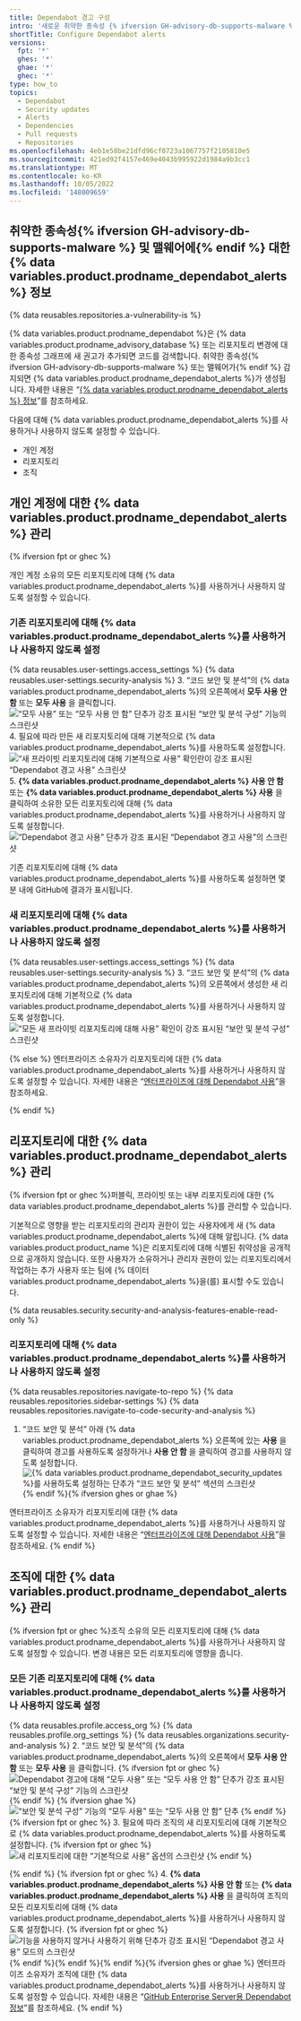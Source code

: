```yaml
---
title: Dependabot 경고 구성
intro: '새로운 취약한 종속성 {% ifversion GH-advisory-db-supports-malware %}또는 맬웨어가{% endif %} 리포지토리 중 하나에 있을 때 {% data variables.product.prodname_dependabot_alerts %}를 사용하도록 설정합니다.'
shortTitle: Configure Dependabot alerts
versions:
  fpt: '*'
  ghes: '*'
  ghae: '*'
  ghec: '*'
type: how_to
topics:
  - Dependabot
  - Security updates
  - Alerts
  - Dependencies
  - Pull requests
  - Repositories
ms.openlocfilehash: 4eb1e58be21dfd96cf0723a1067757f2105810e5
ms.sourcegitcommit: 421ed92f4157e469e4043b995922d1984a9b3cc1
ms.translationtype: MT
ms.contentlocale: ko-KR
ms.lasthandoff: 10/05/2022
ms.locfileid: '148009659'
---
```

## 취약한 종속성{% ifversion GH-advisory-db-supports-malware %} 및 맬웨어에{% endif %} 대한 {% data variables.product.prodname_dependabot_alerts %} 정보

{% data reusables.repositories.a-vulnerability-is %} 

{% data variables.product.prodname_dependabot %}은 {% data variables.product.prodname_advisory_database %} 또는 리포지토리 변경에 대한 종속성 그래프에 새 권고가 추가되면 코드를 검색합니다. 취약한 종속성{% ifversion GH-advisory-db-supports-malware %} 또는 맬웨어가{% endif %} 감지되면 {% data variables.product.prodname_dependabot_alerts %}가 생성됩니다. 자세한 내용은 “[{% data variables.product.prodname_dependabot_alerts %} 정보](/code-security/dependabot/dependabot-alerts/about-dependabot-alerts)”를 참조하세요.

다음에 대해 {% data variables.product.prodname_dependabot_alerts %}를 사용하거나 사용하지 않도록 설정할 수 있습니다.
* 개인 계정
* 리포지토리
* 조직

## 개인 계정에 대한 {% data variables.product.prodname_dependabot_alerts %} 관리

{% ifversion fpt or ghec %}

개인 계정 소유의 모든 리포지토리에 대해 {% data variables.product.prodname_dependabot_alerts %}를 사용하거나 사용하지 않도록 설정할 수 있습니다.

### 기존 리포지토리에 대해 {% data variables.product.prodname_dependabot_alerts %}를 사용하거나 사용하지 않도록 설정

{% data reusables.user-settings.access_settings %} {% data reusables.user-settings.security-analysis %}
3. “코드 보안 및 분석”의 {% data variables.product.prodname_dependabot_alerts %}의 오른쪽에서 **모두 사용 안 함** 또는 **모두 사용** 을 클릭합니다.
 ![“모두 사용” 또는 “모두 사용 안 함” 단추가 강조 표시된 “보안 및 분석 구성” 기능의 스크린샷](/assets/images/help/dependabot/dependabot-alerts-disable-or-enable-all.png)
4. 필요에 따라 만든 새 리포지토리에 대해 기본적으로 {% data variables.product.prodname_dependabot_alerts %}를 사용하도록 설정합니다.
  ![“새 프라이빗 리포지토리에 대해 기본적으로 사용” 확인란이 강조 표시된 “Dependabot 경고 사용” 스크린샷](/assets/images/help/dependabot/dependabot-alerts-enable-by-default.png)
5. **{% data variables.product.prodname_dependabot_alerts %} 사용 안 함** 또는 **{% data variables.product.prodname_dependabot_alerts %} 사용** 을 클릭하여 소유한 모든 리포지토리에 대해 {% data variables.product.prodname_dependabot_alerts %}를 사용하거나 사용하지 않도록 설정합니다.
  ![“Dependabot 경고 사용” 단추가 강조 표시된 “Dependabot 경고 사용”의 스크린샷](/assets/images/help/dependabot/dependabot-alerts-enable-dependabot-alerts.png)

기존 리포지토리에 대해 {% data variables.product.prodname_dependabot_alerts %}를 사용하도록 설정하면 몇 분 내에 GitHub에 결과가 표시됩니다.

### 새 리포지토리에 대해 {% data variables.product.prodname_dependabot_alerts %}를 사용하거나 사용하지 않도록 설정

{% data reusables.user-settings.access_settings %} {% data reusables.user-settings.security-analysis %}
3. “코드 보안 및 분석”의 {% data variables.product.prodname_dependabot_alerts %}의 오른쪽에서 생성한 새 리포지토리에 대해 기본적으로 {% data variables.product.prodname_dependabot_alerts %}를 사용하거나 사용하지 않도록 설정합니다.
  ![“모든 새 프라이빗 리포지토리에 대해 사용” 확인이 강조 표시된 “보안 및 분석 구성” 스크린샷](/assets/images/help/dependabot/dependabot-alerts-enable-for-all-new-repositories.png)

{% else %} 엔터프라이즈 소유자가 리포지토리에 대한 {% data variables.product.prodname_dependabot_alerts %}를 사용하거나 사용하지 않도록 설정할 수 있습니다. 자세한 내용은 “[엔터프라이즈에 대해 Dependabot 사용](/admin/configuration/configuring-github-connect/enabling-dependabot-for-your-enterprise)”을 참조하세요.

{% endif %}

## 리포지토리에 대한 {% data variables.product.prodname_dependabot_alerts %} 관리

{% ifversion fpt or ghec %}퍼블릭, 프라이빗 또는 내부 리포지토리에 대한 {% data variables.product.prodname_dependabot_alerts %}를 관리할 수 있습니다.

기본적으로 영향을 받는 리포지토리의 관리자 권한이 있는 사용자에게 새 {% data variables.product.prodname_dependabot_alerts %}에 대해 알립니다. {% data variables.product.product_name %}은 리포지토리에 대해 식별된 취약성을 공개적으로 공개하지 않습니다. 또한 사용자가 소유하거나 관리자 권한이 있는 리포지토리에서 작업하는 추가 사용자 또는 팀에 {% 데이터 variables.product.prodname_dependabot_alerts %}을(를) 표시할 수도 있습니다.

{% data reusables.security.security-and-analysis-features-enable-read-only %}

### 리포지토리에 대해 {% data variables.product.prodname_dependabot_alerts %}를 사용하거나 사용하지 않도록 설정

{% data reusables.repositories.navigate-to-repo %} {% data reusables.repositories.sidebar-settings %} {% data reusables.repositories.navigate-to-code-security-and-analysis %}
1. “코드 보안 및 분석” 아래 {% data variables.product.prodname_dependabot_alerts %} 오른쪽에 있는 **사용** 을 클릭하여 경고를 사용하도록 설정하거나 **사용 안 함** 을 클릭하여 경고를 사용하지 않도록 설정합니다. 
  ![{% data variables.product.prodname_dependabot_security_updates %}를 사용하도록 설정하는 단추가 “코드 보안 및 분석” 섹션의 스크린샷](/assets/images/help/repository/security-and-analysis-disable-or-enable-fpt-private.png) {% endif %}{% ifversion ghes or ghae %}

엔터프라이즈 소유자가 리포지토리에 대한 {% data variables.product.prodname_dependabot_alerts %}를 사용하거나 사용하지 않도록 설정할 수 있습니다. 자세한 내용은 “[엔터프라이즈에 대해 Dependabot 사용](/admin/configuration/configuring-github-connect/enabling-dependabot-for-your-enterprise)”을 참조하세요.
{% endif %}

## 조직에 대한 {% data variables.product.prodname_dependabot_alerts %} 관리
{% ifversion fpt or ghec %}조직 소유의 모든 리포지토리에 대해 {% data variables.product.prodname_dependabot_alerts %}를 사용하거나 사용하지 않도록 설정할 수 있습니다. 변경 내용은 모든 리포지토리에 영향을 줍니다.

### 모든 기존 리포지토리에 대해 {% data variables.product.prodname_dependabot_alerts %}를 사용하거나 사용하지 않도록 설정

{% data reusables.profile.access_org %} {% data reusables.profile.org_settings %} {% data reusables.organizations.security-and-analysis %}
2. “코드 보안 및 분석”의 {% data variables.product.prodname_dependabot_alerts %}의 오른쪽에서 **모두 사용 안 함** 또는 **모두 사용** 을 클릭합니다. 
   {% ifversion fpt or ghec %} ![Dependabot 경고에 대해 “모두 사용” 또는 “모두 사용 안 함” 단추가 강조 표시된 “보안 및 분석 구성” 기능의 스크린샷](/assets/images/help/dependabot/dependabot-alerts-disable-or-enable-fpt.png) {% endif %} {% ifversion ghae %} ![“보안 및 분석 구성” 기능의 “모두 사용” 또는 “모두 사용 안 함” 단추](/assets/images/enterprise/github-ae/organizations/security-and-analysis-disable-or-enable-all-ghae.png) {% endif %} {% ifversion fpt or ghec %}
3. 필요에 따라 조직의 새 리포지토리에 대해 기본적으로 {% data variables.product.prodname_dependabot_alerts %}를 사용하도록 설정합니다.
   {% ifversion fpt or ghec %} ![새 리포지토리에 대한 “기본적으로 사용” 옵션의 스크린샷](/assets/images/help/dependabot/dependabot-alerts-enable-by-default-organizations.png) {% endif %}
   
   {% endif %} {% ifversion fpt or ghec %}
4. **{% data variables.product.prodname_dependabot_alerts %} 사용 안 함** 또는 **{% data variables.product.prodname_dependabot_alerts %} 사용** 을 클릭하여 조직의 모든 리포지토리에 대해 {% data variables.product.prodname_dependabot_alerts %}를 사용하거나 사용하지 않도록 설정합니다.
   {% ifversion fpt or ghec %} ![기능을 사용하지 않거나 사용하기 위해 단추가 강조 표시된 “Dependabot 경고 사용” 모드의 스크린샷](/assets/images/help/dependabot/dependabot-alerts-enable-dependabot-alerts-organizations.png) {% endif %}{% endif %}{% endif %}{% ifversion ghes or ghae %} 엔터프라이즈 소유자가 조직에 대한 {% data variables.product.prodname_dependabot_alerts %}를 사용하거나 사용하지 않도록 설정할 수 있습니다. 자세한 내용은 “[GitHub Enterprise Server용 Dependabot 정보](/admin/configuration/configuring-github-connect/enabling-dependabot-for-your-enterprise)”를 참조하세요.
   {% endif %}
